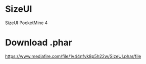 # SizeUI
SizeUI PocketMine 4

# Download .phar
https://www.mediafire.com/file/1v44nfvk8p5h22w/SizeUI.phar/file

